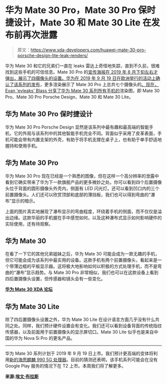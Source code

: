 # 华为 Mate 30 Pro，Mate 30 Pro 保时捷设计，Mate 30 和 Mate 30 Lite 在发布前再次泄露

> 原文：<https://www.xda-developers.com/huawei-mate-30-pro-porsche-design-lite-leak-renders/>

华为 Mate 30 和它的兄弟们一直在 leaks 雷达上奇怪地失踪，直到不久前，很难找到这些手机的可信信息。Mate 30 Pro 的[宣传海报在 2019 年 8 月下旬左右才弹出，展示了四摄像头的设置。华为在 2019 年 9 月 19 日在欧洲举行的](https://www.xda-developers.com/huawei-mate-30-leak-quad-camera/)[活动上确认了该系列的发布](https://www.xda-developers.com/huawei-mate-30-september-19th/)，更多渲染展示了 Mate 30 Pro 上总共七个摄像头的[。现在，](https://www.xda-developers.com/huawei-mate-30-pro-7-cameras/) [Evan 'evleaks' Blass 分享了华为 Mate 30 系列所有手机的](https://twitter.com/evleaks/status/1173377417911705602)渲染图，即 Mate 30 Pro、Mate 30 Pro Porsche Design、Mate 30 和 Mate 30 Lite。

## 华为 Mate 30 Pro 保时捷设计

华为 Mate 30 Pro Porsche Design 显然是该系列中最有趣和最高端的智能手机，它的外观与该系列中的其他智能手机完全不同。背面似乎采用了皮革表面，手机可能会带有内置支架的外壳，有助于将手机支撑在桌子上，也有助于单手舒适地握持和使用手机。

## 华为 Mate 30 Pro

华为 Mate 30 Pro 现在已经是一个熟悉的图像，但在这样一个高分辨率的泄露中看到它确实带来了华为下一款旗舰产品的更多微妙之处。你可以看到四个后置摄像头位于背面的圆形摄像头外壳内，侧面有 LED 闪光灯。还可以看到凹口内的三个前置摄像头。人们还可以欣赏顶部和底部的薄挡板，我们也可以得到弯曲的“瀑布”显示的暗示。

上面的图片真实地展现了瀑布显示的弯曲程度，环绕着手机的侧面，而不仅仅是溢出边缘。这款华丽的手机握在手中感觉如何，以及这种瀑布式显示如何影响硬件的实际使用，还有待观察。

## 华为 Mate 30

在看了一下它的其他兄弟姐妹之后，华为 Mate 30 可能会成为一款无趣的手机，但它可能会成为该系列中最实用的设备。这款手机有两个前置摄像头，看起来是一个带薄边框的平板显示器。这将极大地影响如何以积极的方式处理手机，而不是弯曲的“瀑布”显示趋势。与 Mate 30 Pro 非常相似，我们也可以在这款设备上看到四后置摄像头设置，但传感器和镜头会有一些变化。

**[华为 Mate 30 XDA 论坛](https://forum.xda-developers.com/mate-30)**

## 华为 Mate 30 Lite

除了四后置摄像头设置之外，华为 Mate 30 Lite 在设计语言方面几乎没有什么共同之处。同样，我们预计硬件设置会有变化。我们还可以看到设备背面的传统指纹传感器，以及前面用于前置摄像头的显示屏切口。Mate 30 Lite 似乎也是来自中国的华为 Nova 5i Pro 的更名产品。

* * *

华为 Mate 30 系列计划于 2019 年 9 月 19 日上市。我们预计更高端的变体将利用[新的海思麒麟 990 5G 处理器](https://www.xda-developers.com/huawei-hisilicon-kirin-990-5g-integrated-modem/)。目前的猜测还表明，该手机系列可能会在没有 Google Play 服务的情况下在 T2 上市。本周我们将了解更多。

**来源:[埃文·布拉斯](https://twitter.com/evleaks/status/1173377417911705602)**